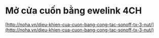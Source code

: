 # Mở cửa cuốn bằng ewelink 4CH

[http://noha.vn/dieu-khien-cua-cuon-bang-cong-tac-sonoff-tx-3-nut/](http://noha.vn/dieu-khien-cua-cuon-bang-cong-tac-sonoff-tx-3-nut/)
